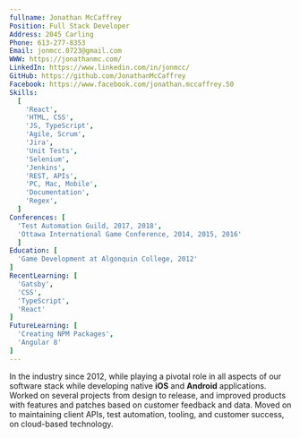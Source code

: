 ```yaml
---
fullname: Jonathan McCaffrey
Position: Full Stack Developer
Address: 2045 Carling
Phone: 613-277-8353
Email: jonmcc.0723@gmail.com
WWW: https://jonathanmc.com/
LinkedIn: https://www.linkedin.com/in/jonmcc/
GitHub: https://github.com/JonathanMcCaffrey
Facebook: https://www.facebook.com/jonathan.mccaffrey.50
Skills:
  [
    'React',
    'HTML, CSS',
    'JS, TypeScript',
    'Agile, Scrum',
    'Jira',
    'Unit Tests',
    'Selenium',
    'Jenkins',
    'REST, APIs',
    'PC, Mac, Mobile',
    'Documentation',
    'Regex',
  ]
Conferences: [ 
  'Test Automation Guild, 2017, 2018',
  'Ottawa International Game Conference, 2014, 2015, 2016'
  ]
Education: [   
  'Game Development at Algonquin College, 2012'
]
RecentLearning: [   
  'Gatsby',
  'CSS',
  'TypeScript',
  'React'
]
FutureLearning: [
  'Creating NPM Packages',
  'Angular 8'
]
---
```


In the industry since 2012, while playing a pivotal role in all aspects of our software stack while developing native **iOS** and **Android** applications. Worked on several projects from design to release, and improved products with features and patches based on customer feedback and data. Moved on to maintaining client APIs, test automation, tooling, and customer success, on cloud-based technology.